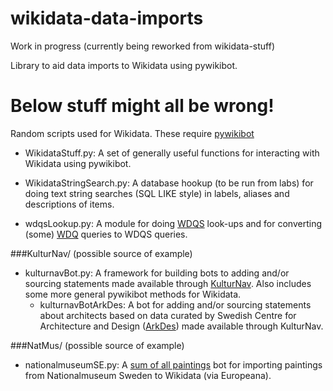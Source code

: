 wikidata-data-imports
==============

Work in progress (currently being reworked from wikidata-stuff)

Library to aid data imports to Wikidata using pywikibot.

# Below stuff might all be wrong!
Random scripts used for Wikidata. These require [pywikibot](https://github.com/wikimedia/pywikibot-core)

* WikidataStuff.py: A set of generally useful functions for interacting
with Wikidata using pywikibot.

* WikidataStringSearch.py: A database hookup (to be run from labs) for
doing text string searches (SQL LIKE style) in labels, aliases and
descriptions of items.

* wdqsLookup.py: A module for doing [WDQS](http://query.wikidata.org/) look-ups
and for converting (some) [WDQ](http://wdq.wmflabs.org/) queries to WDQS
queries.

###KulturNav/ (possible source of example)
* kulturnavBot.py: A framework for building bots to adding and/or
sourcing statements made available through [KulturNav](http://kulturnav.org/).
Also includes some more general pywikibot methods for Wikidata.
  * kulturnavBotArkDes: A bot for adding and/or sourcing statements about
architects based on data curated by Swedish Centre for Architecture and
Design ([ArkDes](http://www.arkdes.se/)) made available through KulturNav.

###NatMus/ (possible source of example)
* nationalmuseumSE.py: A [sum of all paintings](http://www.wikidata.org/wiki/Wikidata:WikiProject_sum_of_all_paintings)
bot for importing paintings from Nationalmuseum Sweden to Wikidata
(via Europeana).

